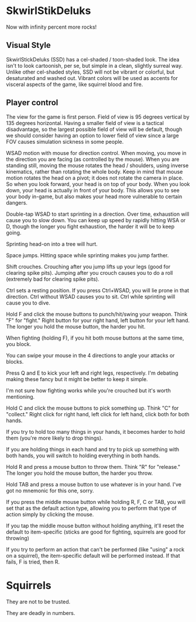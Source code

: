 SkwirlStikDeluks
================

Now with infinity percent more rocks!

## Visual Style

SkwirlStickDeluks (SSD) has a cel-shaded / toon-shaded look. The idea isn't to look cartoonish, per se, but simple in a clean, slightly surreal way. Unlike other cel-shaded styles, SSD will not be vibrant or colorful, but desaturated and washed out. Vibrant colors will be used as accents for visceral aspects of the game, like squirrel blood and fire.

## Player control

The view for the game is first person. Field of view is 95 degrees vertical by 135 degrees horizontal. Having a smaller field of view is a tactical disadvantage, so the largest possible field of view will be default, though we should consider having an option to lower field of view since a large FOV causes simulation sickness in some people.

WSAD motion with mouse for direction control. When moving, you move in the direction you are facing (as controlled by the mouse). When you are standing still, moving the mouse rotates the head / shoulders, using inverse kinematics, rather than rotating the whole body. Keep in mind that mouse motion rotates the head on a pivot; it does not rotate the camera in place. So when you look forward, your head is on top of your body. When you look down, your head is actually in front of your body. This allows you to see your body in-game, but also makes your head more vulnerable to certain dangers.

Double-tap WSAD to start sprinting in a direction. Over time, exhaustion will cause you to slow down. You can keep up speed by rapidly hitting WSA or D, though the longer you fight exhaustion, the harder it will be to keep going. 

Sprinting head-on into a tree will hurt.

Space jumps. Hitting space while sprinting makes you jump farther.

Shift crouches. Crouching after you jump lifts up your legs (good for clearing spike pits). Jumping after you crouch causes you to do a roll (extremely bad for clearing spike pits). 

Ctrl sets a resting position. If you press Ctrl+WSAD, you will lie prone in that direction. Ctrl without WSAD causes you to sit. Ctrl while sprinting will cause you to dive.

Hold F and click the mouse buttons to punch/hit/swing your weapon. Think "F" for "fight." Right button for your right hand, left button for your left hand. The longer you hold the mouse button, the harder you hit.

When fighting (holding F), if you hit both mouse buttons at the same time, you block.

You can swipe your mouse in the 4 directions to angle your attacks or blocks. 

Press Q and E to kick your left and right legs, respectively. I'm debating making these fancy but it might be better to keep it simple.

I'm not sure how fighting works while you're crouched but it's worth mentioning.

Hold C and click the mouse buttons to pick something up. Think "C" for "collect." Right click for right hand, left click for left hand, click both for both hands.

If you try to hold too many things in your hands, it becomes harder to hold them (you're more likely to drop things).

If you are holding things in each hand and try to pick up something with both hands, you will switch to holding everything in both hands.

Hold R and press a mouse button to throw them. Think "R" for "release." The longer you hold the mouse button, the harder you throw. 

Hold TAB and press a mouse button to use whatever is in your hand. I've got no mnemonic for this one, sorry.

If you press the middle mouse button while holding R, F, C or TAB, you will set that as the default action type, allowing you to perform that type of action simply by clicking the mouse.

If you tap the middle mouse button without holding anything, it'll reset the default to item-specific (sticks are good for fighting, squirrels are good for throwing)

If you try to perform an action that can't be performed (like "using" a rock on a squirrel), the item-specific default will be performed instead. If that fails, F is tried, then R.

# Squirrels

They are not to be trusted.

They are deadly in numbers.




